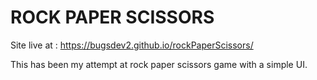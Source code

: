# ROCK PAPER SCISSORS

Site live at : https://bugsdev2.github.io/rockPaperScissors/

This has been my attempt at rock paper scissors game with a simple UI.

